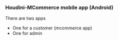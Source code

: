 ### Houdini-MCommerce mobile app (Android)

There are two apps
- One for a customer (mcommerce app)
- One for admin 
